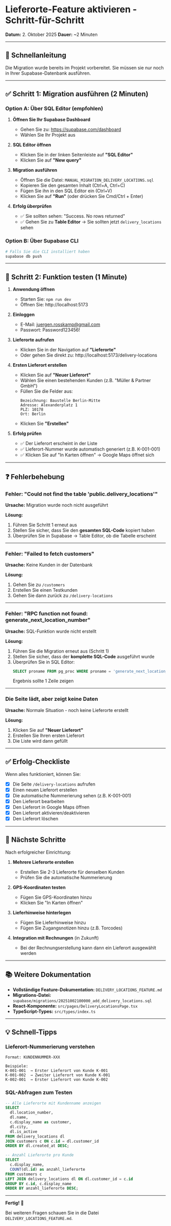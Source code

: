 # Lieferorte-Feature aktivieren - Schritt-für-Schritt

**Datum:** 2. Oktober 2025
**Dauer:** ~2 Minuten

---

## 🎯 Schnellanleitung

Die Migration wurde bereits im Projekt vorbereitet. Sie müssen sie nur noch in Ihrer Supabase-Datenbank ausführen.

---

## ✅ Schritt 1: Migration ausführen (2 Minuten)

### Option A: Über SQL Editor (empfohlen)

1. **Öffnen Sie Ihr Supabase Dashboard**
   - Gehen Sie zu: https://supabase.com/dashboard
   - Wählen Sie Ihr Projekt aus

2. **SQL Editor öffnen**
   - Klicken Sie in der linken Seitenleiste auf **"SQL Editor"**
   - Klicken Sie auf **"New query"**

3. **Migration ausführen**
   - Öffnen Sie die Datei: `MANUAL_MIGRATION_DELIVERY_LOCATIONS.sql`
   - Kopieren Sie den gesamten Inhalt (Ctrl+A, Ctrl+C)
   - Fügen Sie ihn in den SQL Editor ein (Ctrl+V)
   - Klicken Sie auf **"Run"** (oder drücken Sie Cmd/Ctrl + Enter)

4. **Erfolg überprüfen**
   - ✅ Sie sollten sehen: "Success. No rows returned"
   - ✅ Gehen Sie zu **Table Editor** → Sie sollten jetzt `delivery_locations` sehen

### Option B: Über Supabase CLI

```bash
# Falls Sie die CLI installiert haben
supabase db push
```

---

## 🧪 Schritt 2: Funktion testen (1 Minute)

1. **Anwendung öffnen**
   - Starten Sie: `npm run dev`
   - Öffnen Sie: http://localhost:5173

2. **Einloggen**
   - E-Mail: juergen.rosskamp@gmail.com
   - Passwort: Password123456!

3. **Lieferorte aufrufen**
   - Klicken Sie in der Navigation auf **"Lieferorte"**
   - Oder gehen Sie direkt zu: http://localhost:5173/delivery-locations

4. **Ersten Lieferort erstellen**
   - Klicken Sie auf **"Neuer Lieferort"**
   - Wählen Sie einen bestehenden Kunden (z.B. "Müller & Partner GmbH")
   - Füllen Sie die Felder aus:
     ```
     Bezeichnung: Baustelle Berlin-Mitte
     Adresse: Alexanderplatz 1
     PLZ: 10178
     Ort: Berlin
     ```
   - Klicken Sie **"Erstellen"**

5. **Erfolg prüfen**
   - ✅ Der Lieferort erscheint in der Liste
   - ✅ Lieferort-Nummer wurde automatisch generiert (z.B. K-001-001)
   - ✅ Klicken Sie auf "In Karten öffnen" → Google Maps öffnet sich

---

## ❓ Fehlerbehebung

### Fehler: "Could not find the table 'public.delivery_locations'"

**Ursache:** Migration wurde noch nicht ausgeführt

**Lösung:**
1. Führen Sie Schritt 1 erneut aus
2. Stellen Sie sicher, dass Sie den **gesamten SQL-Code** kopiert haben
3. Überprüfen Sie in Supabase → Table Editor, ob die Tabelle erscheint

---

### Fehler: "Failed to fetch customers"

**Ursache:** Keine Kunden in der Datenbank

**Lösung:**
1. Gehen Sie zu `/customers`
2. Erstellen Sie einen Testkunden
3. Gehen Sie dann zurück zu `/delivery-locations`

---

### Fehler: "RPC function not found: generate_next_location_number"

**Ursache:** SQL-Funktion wurde nicht erstellt

**Lösung:**
1. Führen Sie die Migration erneut aus (Schritt 1)
2. Stellen Sie sicher, dass der **komplette SQL-Code** ausgeführt wurde
3. Überprüfen Sie in SQL Editor:
   ```sql
   SELECT proname FROM pg_proc WHERE proname = 'generate_next_location_number';
   ```
   Ergebnis sollte 1 Zeile zeigen

---

### Die Seite lädt, aber zeigt keine Daten

**Ursache:** Normale Situation - noch keine Lieferorte erstellt

**Lösung:**
1. Klicken Sie auf **"Neuer Lieferort"**
2. Erstellen Sie Ihren ersten Lieferort
3. Die Liste wird dann gefüllt

---

## ✅ Erfolg-Checkliste

Wenn alles funktioniert, können Sie:

- [x] Die Seite `/delivery-locations` aufrufen
- [x] Einen neuen Lieferort erstellen
- [x] Die automatische Nummerierung sehen (z.B. K-001-001)
- [x] Den Lieferort bearbeiten
- [x] Den Lieferort in Google Maps öffnen
- [x] Den Lieferort aktivieren/deaktivieren
- [x] Den Lieferort löschen

---

## 🚀 Nächste Schritte

Nach erfolgreicher Einrichtung:

1. **Mehrere Lieferorte erstellen**
   - Erstellen Sie 2-3 Lieferorte für denselben Kunden
   - Prüfen Sie die automatische Nummerierung

2. **GPS-Koordinaten testen**
   - Fügen Sie GPS-Koordinaten hinzu
   - Klicken Sie "In Karten öffnen"

3. **Lieferhinweise hinterlegen**
   - Fügen Sie Lieferhinweise hinzu
   - Fügen Sie Zugangsnotizen hinzu (z.B. Torcodes)

4. **Integration mit Rechnungen** (in Zukunft)
   - Bei der Rechnungserstellung kann dann ein Lieferort ausgewählt werden

---

## 📚 Weitere Dokumentation

- **Vollständige Feature-Dokumentation:** `DELIVERY_LOCATIONS_FEATURE.md`
- **Migrations-Datei:** `supabase/migrations/20251002100000_add_delivery_locations.sql`
- **React-Komponente:** `src/pages/DeliveryLocationsPage.tsx`
- **TypeScript-Types:** `src/types/index.ts`

---

## 💡 Schnell-Tipps

### Lieferort-Nummerierung verstehen
```
Format: KUNDENNUMMER-XXX

Beispiele:
K-001-001  → Erster Lieferort von Kunde K-001
K-001-002  → Zweiter Lieferort von Kunde K-001
K-002-001  → Erster Lieferort von Kunde K-002
```

### SQL-Abfragen zum Testen

```sql
-- Alle Lieferorte mit Kundenname anzeigen
SELECT
  dl.location_number,
  dl.name,
  c.display_name as customer,
  dl.city,
  dl.is_active
FROM delivery_locations dl
JOIN customers c ON c.id = dl.customer_id
ORDER BY dl.created_at DESC;

-- Anzahl Lieferorte pro Kunde
SELECT
  c.display_name,
  COUNT(dl.id) as anzahl_lieferorte
FROM customers c
LEFT JOIN delivery_locations dl ON dl.customer_id = c.id
GROUP BY c.id, c.display_name
ORDER BY anzahl_lieferorte DESC;
```

---

**Fertig!** 🎉

Bei weiteren Fragen schauen Sie in die Datei `DELIVERY_LOCATIONS_FEATURE.md`.

